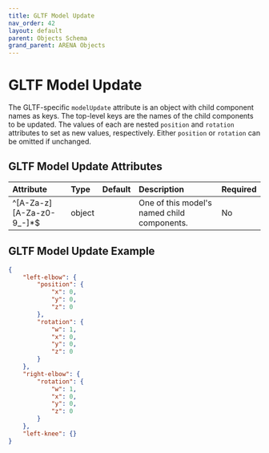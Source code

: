 ```yaml
---
title: GLTF Model Update
nav_order: 42
layout: default
parent: Objects Schema
grand_parent: ARENA Objects
---
```


<!--CAUTION: This file is autogenerated from https://github.com/arenaxr/arena-schemas. Changes made here may be overwritten.-->


GLTF Model Update
=================


The GLTF-specific `modelUpdate` attribute is an object with child component names as keys. The top-level keys are the names of the child components to be updated. The values of each are nested `position` and `rotation` attributes to set as new values, respectively. Either `position` or `rotation` can be omitted if unchanged.

GLTF Model Update Attributes
-----------------------------

|Attribute|Type|Default|Description|Required|
| :--- | :--- | :--- | :--- | :--- |
|^[A-Za-z][A-Za-z0-9_-]*$|object||One of this model's named child components.|No|


GLTF Model Update Example
--------------------------


```json
{
    "left-elbow": {
        "position": {
            "x": 0,
            "y": 0,
            "z": 0
        },
        "rotation": {
            "w": 1,
            "x": 0,
            "y": 0,
            "z": 0
        }
    },
    "right-elbow": {
        "rotation": {
            "w": 1,
            "x": 0,
            "y": 0,
            "z": 0
        }
    },
    "left-knee": {}
}
```